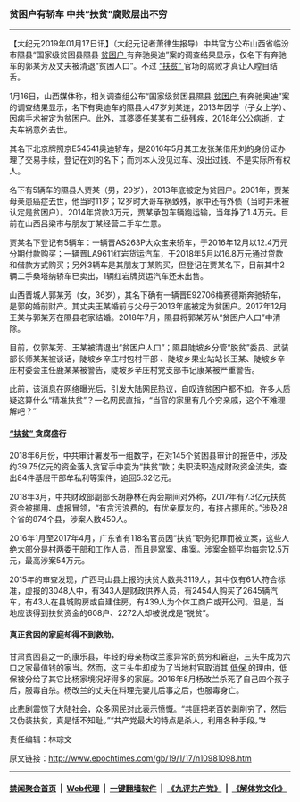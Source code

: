 ### 贫困户有轿车 中共“扶贫”腐败层出不穷
------------------------

<p>
 【大纪元2019年01月17日讯】（大纪元记者萧律生报导）中共官方公布山西省临汾市隰县“国家级贫困县隰县
 <a href="http://www.epochtimes.com/gb/tag/%E8%B4%AB%E5%9B%B0%E6%88%B7.html">
  贫困户
 </a>
 有奔驰奥迪”案的调查结果显示，仅名下有奔驰车的郭某芳及丈夫被清退“贫困人口”。不过
 <a href="http://www.epochtimes.com/gb/tag/%E2%80%9C%E6%89%B6%E8%B4%AB%E2%80%9D.html">
  “扶贫”
 </a>
 官场的腐败才真让人瞠目结舌。
</p>
<p>
 1月16日，山西媒体称，相关调查组公布“国家级贫困县隰县
 <a href="http://www.epochtimes.com/gb/tag/%E8%B4%AB%E5%9B%B0%E6%88%B7.html">
  贫困户
 </a>
 有奔驰奥迪”案的调查结果显示，名下有奥迪车的隰县人47岁刘某连，2013年因学（子女上学）、因病手术被定为贫困户。此外，其婆婆任某某有二级残疾，2018年公公病逝，丈夫车祸意外去世。
</p>
<p>
 其名下北京牌照京E54541奥迪轿车，是2016年5月其工友张某借用刘的身份证办理了交易手续，登记在刘的名下；而刘本人没见过车、没出过钱、不是实际所有权人。
</p>
<p>
 名下有5辆车的隰县人贾某（男，29岁），2013年底被定为贫困户。2001年，贾某母亲患癌症去世，他当时11岁；12岁时大哥车祸致残，家中还有外债（当时并未被认定是贫困户）。2014年贷款3万元，贾某承包车辆跑运输，当年挣了1.4万元。目前在山西吕梁市与朋友丁某经营二手车生意。
</p>
<p>
 贾某名下登记有5辆车：一辆晋AS263P大众宝来轿车，于2016年12月以12.4万元分期付款购买；一辆晋LA9611红岩货运汽车，于2018年5月以16.8万元通过贷款和借款方式购买；另外3辆车是其朋友丁某购买，但登记在贾某名下，目前其中2辆二手桑塔纳轿车已卖出，1辆红岩牌货运汽车还未出售。
</p>
<p>
 山西晋城人郭某芳（女，36岁），其名下确有一辆晋E92706梅赛德斯奔驰轿车，是郭的婚前财产。其丈夫王某婚前与父母于2013年底被定为贫困户。2017年12月王某与郭某芳在隰县老家结婚。2018年7月，隰县将郭某芳从“贫困户人口”中清除。
</p>
<p>
 目前，仅郭某芳、王某被清退出“贫困户人口”；隰县陡坡乡分管“脱贫”委员、武装部长师某某被谈话，陡坡乡辛庄村包村干部 、陡坡乡果业站站长王某、陡坡乡辛庄村委会主任鹿某某被警告，陡坡乡辛庄村党支部书记康某被严重警告。
</p>
<p>
 此前，该消息在网络曝光后，引发大陆网民热议，自叹连贫困户都不如。许多人质疑这算什么“精准扶贫”？一名网民直指，“当官的家里有几个穷亲戚，这个不难理解吧？”
</p>
<h4>
 <a href="http://www.epochtimes.com/gb/tag/%E2%80%9C%E6%89%B6%E8%B4%AB%E2%80%9D.html">
  “扶贫”
 </a>
 贪腐盛行
</h4>
<p>
 2018年6月份，中共审计署发布一组数字，在对145个贫困县审计的报告中，涉及约39.75亿元的资金落入贪官手中变为“扶贫”款；失职渎职造成财政资金流失，查出84件基层干部牟私利等案件，追回5.32亿元。
</p>
<p>
 2018年3月，中共财政部副部长胡静林在两会期间对外称，2017年有7.3亿元扶贫资金被挪用、虚报冒领，“有贪污浪费的，有优亲厚友的，有挤占挪用的。”涉及28个省的874个县，涉案人数450人。
</p>
<p>
 2016年1月至2017年4月，广东省有118名官员因“扶贫”职务犯罪而被立案，这些人绝大部分是村两委干部和工作人员，而且是窝案、串案。涉案金额平均每宗12.5万元，最高涉案54万元。
</p>
<p>
 2015年的审查发现，广西马山县上报的扶贫人数共3119人，其中仅有61人符合标准，虚报的3048人中，有343人是财政供养人员，有2454人购买了2645辆汽车，有43人在县城购房或自建住房，有439人为个体工商户或开公司。但是，当地应该得到扶贫资金的608户、2272人却被说成是“脱贫”。
</p>
<h4>
 <strong>
  真正贫困的家庭却得不到救助。
 </strong>
</h4>
<p>
 甘肃贫困县之一的康乐县，年轻的母亲杨改兰家异常的贫穷和窘迫，三头牛成为六口之家最值钱的家当。然而，这三头牛却成为了当地村官取消其
 <a href="http://www.epochtimes.com/gb/tag/%E4%BD%8E%E4%BF%9D.html">
  低保
 </a>
 的理由，低保被分给了其它比杨家境况好得多的家庭。2016年8月杨改兰杀死了自己四个孩子后，服毒自杀。杨改兰的丈夫在料理完妻儿后事之后，也服毒身亡。
</p>
<p>
 此悲剧震惊了大陆社会，众多网民对此表示愤慨。“共匪把老百姓剥削穷了，然后又伪装扶贫，真是恬不知耻。”“共产党最大的特点是杀人，利用各种手段。”#
</p>
<p>
 责任编辑：林琮文
</p>

原文链接：http://www.epochtimes.com/gb/19/1/17/n10981098.htm


------------------------
#### [禁闻聚合首页](https://github.com/gfw-breaker/banned-news/blob/master/README.md) &nbsp;|&nbsp; [Web代理](https://github.com/gfw-breaker/open-proxy/blob/master/README.md) &nbsp;|&nbsp; [一键翻墙软件](https://github.com/gfw-breaker/nogfw/blob/master/README.md) &nbsp;|&nbsp; [《九评共产党》](https://github.com/gfw-breaker/9ping.md/blob/master/README.md#九评之一评共产党是什么) &nbsp;|&nbsp; [《解体党文化》](https://github.com/gfw-breaker/jtdwh.md/blob/master/README.md#绪论)